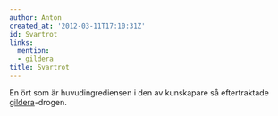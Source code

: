 ```yaml
---
author: Anton
created_at: '2012-03-11T17:10:31Z'
id: Svartrot
links:
  mention:
  - gildera
title: Svartrot
---
```


En ört som är huvudingrediensen i den av kunskapare så eftertraktade [gildera]-drogen.

  [gildera]: gildera
